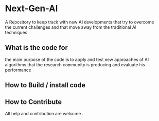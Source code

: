 # Next-Gen-AI
 A Repository to keep track with new AI developments that try to overcome the current challenges and that move away from the traditional AI techniques 
 
 
 
## What is the code for

the main purpose of the code is to apply and test new approaches of AI algorithms  that the research community is producing and evaluate his performance

## How to Build / install code



## How to Contribute


All help and contribution are welcome .
